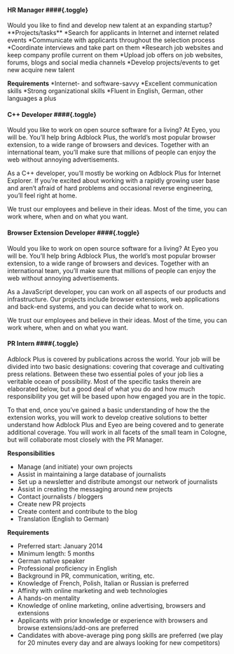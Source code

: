 #### HR Manager ####{.toggle}

<div markdown>
  Would you like to find and develop new talent at an expanding startup?
  **Projects/tasks**
  *Search for applicants in Internet and internet related events
  *Communicate with applicants throughout the selection process
  *Coordinate interviews and take part on them
  *Research  job websites and keep company profile current on them
  *Upload job offers on job websites, forums, blogs and social media channels
  *Develop projects/events to get new acquire new talent

  **Requirements**
  *Internet- and software-savvy
  *Excellent communication skills
  *Strong organizational skills
  *Fluent in English, German, other languages a plus

</div>

#### C++ Developer ####{.toggle}

<div markdown>
  Would you like to work on open source software for a living? At Eyeo, you will be. You’ll help bring Adblock Plus, the world’s most popular browser extension, to a wide range of browsers and devices. Together with an international team, you’ll make sure that millions of people can enjoy the web without annoying advertisements.

  As a C++ developer, you’ll mostly be working on Adblock Plus for Internet Explorer. If you’re excited about working with a rapidly growing user base and aren’t afraid of hard problems and occasional reverse engineering, you’ll feel right at home.

  We trust our employees and believe in their ideas. Most of the time, you can work where, when and on what you want.
</div>

#### Browser Extension Developer ####{.toggle}

<div markdown>
  Would you like to work on open source software for a living? At Eyeo you will be. You’ll help bring Adblock Plus, the world’s most popular browser extension, to a wide range of browsers and devices. Together with an international team, you’ll make sure that millions of people can enjoy the web without annoying advertisements.

  As a JavaScript developer, you can work on all aspects of our products and infrastructure. Our projects include browser extensions, web applications and back-end systems, and you can decide what to work on.

  We trust our employees and believe in their ideas. Most of the time, you can work where, when and on what you want.
</div>

#### PR Intern ####{.toggle}

<div markdown>
  Adblock Plus is covered by publications across the world. Your job will be divided into two basic designations: covering that coverage and cultivating press relations. Between these two essential poles of your job lies a veritable ocean of possibility. Most of the specific tasks therein are elaborated below, but a good deal of what you do and how much responsibility you get will be based upon how engaged you are in the topic.

  To that end, once you’ve gained a basic understanding of how the the extension works, you will work to develop creative solutions to better understand how Adblock Plus and Eyeo are being covered and to generate additional coverage. You will work in all facets of the small team in Cologne, but will collaborate most closely with the PR Manager.

  **Responsibilities**

  * Manage (and initiate) your own projects
  * Assist in maintaining a large database of journalists
  * Set up a newsletter and distribute amongst our network of journalists
  * Assist in creating the messaging around new projects
  * Contact journalists / bloggers
  * Create new PR projects
  * Create content and contribute to the blog
  * Translation (English to German)

  **Requirements**

  * Preferred start: January 2014
  * Minimum length: 5 months
  * German native speaker
  * Professional proficiency in English
  * Background in PR, communication, writing, etc.
  * Knowledge of French, Polish, Italian or Russian is preferred
  * Affinity with online marketing and web technologies
  * A hands-on mentality
  * Knowledge of online marketing, online advertising, browsers and extensions
  * Applicants with prior knowledge or experience with browsers and browse extensions/add-ons are preferred
  * Candidates with above-average ping pong skills are preferred (we play for 20 minutes every day and are always looking for new competitors)
</div>

